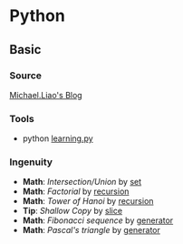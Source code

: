 # Python

## Basic

### Source

[Michael.Liao's Blog](https://www.liaoxuefeng.com/wiki/0014316089557264a6b348958f449949df42a6d3a2e542c000)

### Tools

* python [learning.py](Basic/learning.py)

### Ingenuity

* __Math__: _Intersection/Union_ by [set](Basic/02_Junior/06_dictAndSet.py)
* __Math__: _Factorial_ by [recursion](Basic/03_Function/recursion.py)
* __Math__: _Tower of Hanoi_ by [recursion](Basic/03_Function/recursion.py)
* __Tip__: _Shallow Copy_ by [slice](Basic/04_AdvancedFeatures/01_slice.py)
* __Math__: _Fibonacci sequence_ by [generator](Basic/04_AdvancedFeatures/04_generator.py)
* __Math__: _Pascal's triangle_ by [generator](Basic/04_AdvancedFeatures/04_generator.py)
